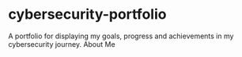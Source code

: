 # cybersecurity-portfolio
A portfolio for displaying my goals, progress and achievements in my cybersecurity journey.
About Me
